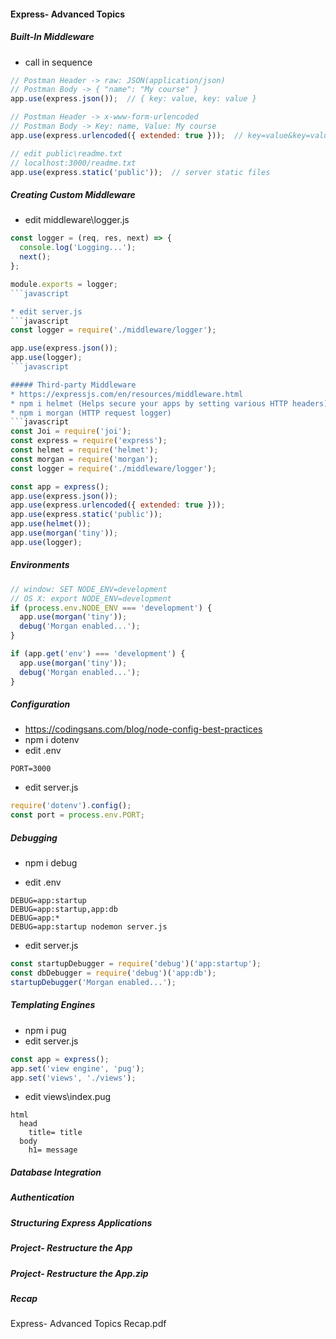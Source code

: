 #### Express- Advanced Topics

##### Built-In Middleware
* call in sequence
```javascript
// Postman Header -> raw: JSON(application/json)
// Postman Body -> { "name": "My course" }
app.use(express.json());  // { key: value, key: value }

// Postman Header -> x-www-form-urlencoded
// Postman Body -> Key: name, Value: My course
app.use(express.urlencoded({ extended: true }));  // key=value&key=value

// edit public\readme.txt
// localhost:3000/readme.txt
app.use(express.static('public'));  // server static files
```

##### Creating Custom Middleware
* edit middleware\logger.js
```javascript
const logger = (req, res, next) => {
  console.log('Logging...');
  next();
};

module.exports = logger;
```javascript

* edit server.js
```javascript
const logger = require('./middleware/logger');

app.use(express.json());
app.use(logger);
```javascript

##### Third-party Middleware
* https://expressjs.com/en/resources/middleware.html
* npm i helmet (Helps secure your apps by setting various HTTP headers)
* npm i morgan (HTTP request logger)
```javascript
const Joi = require('joi');
const express = require('express');
const helmet = require('helmet');
const morgan = require('morgan');
const logger = require('./middleware/logger');

const app = express();
app.use(express.json());
app.use(express.urlencoded({ extended: true }));
app.use(express.static('public'));
app.use(helmet());
app.use(morgan('tiny'));
app.use(logger);
```

##### Environments
```javascript
// window: SET NODE_ENV=development
// OS X: export NODE_ENV=development
if (process.env.NODE_ENV === 'development') {
  app.use(morgan('tiny'));
  debug('Morgan enabled...');
}

if (app.get('env') === 'development') {
  app.use(morgan('tiny'));
  debug('Morgan enabled...');
}
```

##### Configuration
* https://codingsans.com/blog/node-config-best-practices
* npm i dotenv 
* edit .env
```
PORT=3000
```
* edit server.js
```javascript
require('dotenv').config();
const port = process.env.PORT;
```

##### Debugging
* npm i debug

* edit .env
```
DEBUG=app:startup
DEBUG=app:startup,app:db
DEBUG=app:*
DEBUG=app:startup nodemon server.js
```
* edit server.js
```javascript
const startupDebugger = require('debug')('app:startup');
const dbDebugger = require('debug')('app:db');
startupDebugger('Morgan enabled...');
```

##### Templating Engines
* npm i pug
* edit server.js
```javascript
const app = express();
app.set('view engine', 'pug');
app.set('views', './views');
```
* edit views\index.pug
```
html
  head
    title= title
  body
    h1= message
```

##### Database Integration

##### Authentication

##### Structuring Express Applications

##### Project- Restructure the App

##### Project- Restructure the App.zip

##### Recap
Express- Advanced Topics Recap.pdf
